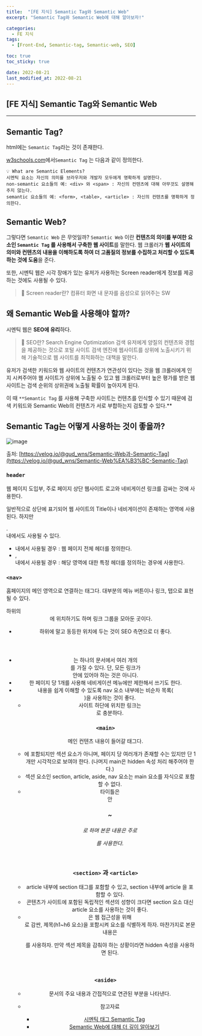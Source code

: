 ```yaml
---
title:  "[FE 지식] Semantic Tag와 Semantic Web"
excerpt: "Semantic Tag와 Semantic Web에 대해 알아보자!"

categories:
  - FE 지식
tags:
  - [Front-End, Semantic-tag, Semantic-web, SEO]

toc: true
toc_sticky: true

date: 2022-08-21
last_modified_at: 2022-08-21
---
```

## [FE 지식] Semantic Tag와 Semantic Web

---
## Semantic Tag?

html에는 `Semantic Tag`라는 것이 존재한다.

[w3schools.com](https://www.w3schools.com/html/html5_semantic_elements.asp)에서`Semantic Tag` 는 다음과 같이 정의한다.

```
💡 What are Semantic Elements?
시멘틱 요소는 자신의 의미를 브라우저와 개발자 모두에게 명확하게 설명한다.
non-semantic 요소들의 예: <div> 와 <span> : 자신의 컨텐츠에 대해 아무것도 설명해주지 않는다.
semantic 요소들의 예: <form>, <table>, <article> : 자신의 컨텐츠를 명확하게 정의한다.
```

## Semantic Web?

그렇다면 `Semantic Web` 은 무엇일까?
`Semantic Web` 이란 **컨텐츠의 의미를 부여한 요소인 `Semantic Tag` 를 사용해서 구축한 웹 사이트**를 말한다. 웹 크롤러가 **웹 사이트의 의미와 컨텐츠의 내용을 이해하도록 하여 더 고품질의 정보를 수집하고 처리할 수 있도록 하는 것에 도움**을 준다.

또한, 시멘틱 웹은 시각 장애가 있는 유저가 사용하는 Screen reader에게 정보를 제공하는 것에도 사용될 수 있다.

> 📍 Screen reader란?
컴퓨터 화면 내 문자를 음성으로 읽어주는 SW
>

## 왜 Semantic Web을 사용해야 할까?

시멘틱 웹은 **SEO에 유리**하다.

> 📍 SEO란?
Search Engine Optimization
검색 유저에게 양질의 컨텐츠와 경험을 제공하는 것으로 포털 사이트 검색 엔진에 웹사이트를 상위에 노출시키기 위해 기술적으로 웹 사이트를 최적화하는 대책을 말한다.
>

유저가 검색한 키워드와 웹 사이트의 컨텐츠가 연관성이 있다는 것을 웹 크롤러에게 인지 시켜주어야 웹 사이트가 상위에 노출될 수 있고 웹 크롤러로부터 높은 평가를 받은 웹사이트는 검색 순위의 상위권에 노출될 확률이 높아지게 된다.

이 때 `**Semantic Tag` 를 사용해 구축한 사이트는 컨텐츠를 인식할 수 있기 때문에 검색 키워드와 Semantic Web의 컨텐츠가 서로 부합하는지 검토할 수 있다.**

## Semantic Tag는 어떻게 사용하는 것이 좋을까?

![image](https://user-images.githubusercontent.com/71548623/185796640-0792a077-2c9e-4e98-8ee4-7a57be3d709f.png)

출처: [https://velog.io/@gud_wns/Semantic-Web과-Semantic-Tag](https://velog.io/@gud_wns/Semantic-Web%EA%B3%BC-Semantic-Tag)

### `header`

웹 페이지 도입부, 주로 페이지 상단 웹사이트 로고와 네비게이션 링크를 감싸는 것에 사용한다.

일반적으로 <body> 상단에 표기되어 웹 사이트의 Title이나 네비게이션이 존재하는 영역에 사용된다. 하지만 <article>. <section> 내에서도 사용될 수 있다.

- <body> 내에서 사용될 경우 : 웹 페이지 전체 헤더를 정의한다.
- <article>, <section> 내에서 사용될 경우 : 해당 영역에 대한 특정 헤더를 정의하는 경우에 사용한다.

### `<nav>`

홈페이지의 메인 영역으로 연결하는 태그다. 대부분의 메뉴 버튼이나 링크, 탭으로 표현될 수 있다.
<body> 하위의 <header>에 위치하기도 하며 링크 그룹을 모아둔 곳이다.

- <header> 하위에 말고 동등한 위치에 두는 것이 SEO 측면으로 더 좋다.
- <nav> 는 하나의 문서에서 여러 개의 <nav>를 가질 수 있다. 단, 모든 링크가 <nav>안에 있어야 하는 것은 아니다.
- 한 페이지 당 1개를 사용해 네비게이션 메뉴에만 제한해서 쓰기도 한다.
- 내용을 쉽게 이해할 수 있도록 nav 요소 내부에는 비순차 목록(<ul>)을 사용하는 것이 좋다.
- 사이트 하단에 위치한 링크는 <footer>로 충분하다.

### `<main>`

메인 컨텐츠 내용이 들어갈 태그다.

- <body>에 포함되지만 섹션 요소가 아니며, 페이지 당 여러개가 존재할 수는 있지만 단 1개만 시각적으로 보여야 한다. (나머지 main은 hidden 속성 처리 해주어야 한다.)
- 섹션 요소인 section, article, aside, nav 요소는 main 요소를 자식으로 포함할 수 없다.
- 타이틀은 <header>안 <h1>~<h6>로 하며 본문 내용은 주로 <p>를 사용한다.

### `<section>` 과 `<article>`

- article 내부에 section 태그를 포함할 수 있고, section 내부에 article 을 포함할 수 있다.
- 콘텐츠가 사이트에 포함된 독립적인 섹션의 성향이 크다면 section 요소 대신 article 요소를 사용하는 것이 좋다.
- <article> 은 웹 접근성을 위해 <header>로 감싼, 제목(h1~h6 요소)을 포함시켜 요소를 식별하게 하자. 마찬가지로 본문 내용은 <p> 를 사용하자. 만약 섹션 제목을 감춰야 하는 상황이라면 hidden 속성을 사용하면 된다.

### `<aside>`

- 문서의 주요 내용과 간접적으로 연관된 부분을 나타낸다.


- 참고자료
  - [시멘틱 태그 Semantic Tag](https://kutar37.tistory.com/entry/%EC%8B%9C%EB%A9%98%ED%8B%B1-%ED%83%9C%EA%B7%B8-Semantic-Tag)
  - [Semantic Web에 대해 더 깊이 알아보기](https://pozafly.github.io/html/semantic-web/)
